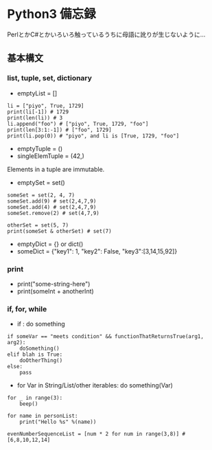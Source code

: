 # Python3 備忘録

PerlとかC#とかいろいろ触っているうちに母語に訛りが生じないように…

## 基本構文

### list, tuple, set, dictionary
* emptyList = []

```
li = ["piyo", True, 1729]
print(li[-1]) # 1729
print(len(li)) # 3
li.append("foo") # ["piyo", True, 1729, "foo"]
print(len[3:1:-1]) # ["foo", 1729]
print(li.pop(0)) # "piyo", and li is [True, 1729, "foo"]
```

* emptyTuple = ()
* singleElemTuple = (42,)

Elements in a tuple are immutable.

* emptySet = set()

```
someSet = set(2, 4, 7)
someSet.add(9) # set(2,4,7,9)
someSet.add(4) # set(2,4,7,9)
someSet.remove(2) # set(4,7,9)

otherSet = set(5, 7)
print(someSet & otherSet) # set(7)
```

* emptyDict = {}     or dict()
* someDict = {"key1": 1, "key2": False, "key3":[3,14,15,92]}


### print
* print("some-string-here")
* print(someInt + anotherInt)

### if, for, while
* if <CONDITION>: do something

```
if someVar == "meets condition" && functionThatReturnsTrue(arg1, arg2):
    doSomething()
elif blah is True:
    doOtherThing()
else:
    pass
```

* for Var in String/List/other iterables: do something(Var)

```
for _ in range(3):
    beep()
```

```
for name in personList:
    print("Hello %s" %(name))
```

```
evenNumberSequenceList = [num * 2 for num in range(3,8)] #[6,8,10,12,14]